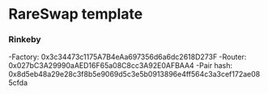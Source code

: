 # RareSwap template

### Rinkeby
<!-- 
- Factory: 0x6Bd5A1A63ffF10De3c6B7C667040E9AE1B47fDf2
- Router: 0xA4E1f3fD10E2397f58926E215Ed331D7cDA14056
- Pair hash: 0xaf88dd15a55596feb9d67243c727bfd6144af12453963809bc91f0cfcf8241bc -->

  -Factory: 0x3c34473c1175A7B4eAa697356d6a6dc2618D273F
  -Router: 0x027bC3A29990aAED16F65a08C8cc3A92E0AFBAA4
  -Pair hash: 0x8d5eb48a29e28c3f8b5e9069d5c3e5b0913896e4ff564c3a3cef172ae085cfda

